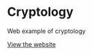 # Cryptology
Web example of cryptology

[View the website](http://tyler-hilbert.github.io/Cryptology/encryption.html)
